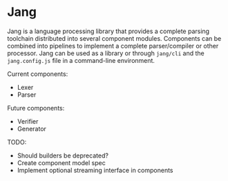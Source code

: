 # Jang
Jang is a language processing library that provides a complete parsing toolchain distributed into several component modules. Components can be combined into pipelines to implement a complete parser/compiler or other processor. Jang can be used as a library or through `jang/cli` and the `jang.config.js` file in a command-line environment.

Current components:
- Lexer
- Parser

Future components:
- Verifier
- Generator

TODO:
- Should builders be deprecated?
- Create component model spec
- Implement optional streaming interface in components